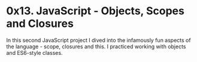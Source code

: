 # 0x13. JavaScript - Objects, Scopes and Closures
In this second JavaScript project I dived into the infamously fun aspects of the language - scope, closures and this. I practiced working with objects and ES6-style classes.
